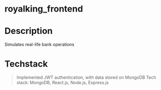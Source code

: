 # royalking_frontend

# Description
Simulates real-life bank operations

# Techstack
>Implemented JWT authentication, with data stored on MongoDB
>Tech stack: MongoDB, React.js, Node.js, Express.js
